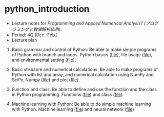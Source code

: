 # python_introduction
* Lecture notes for *Programming and Applied Numerical Analysis? (プログラミングと数値解析応用)*.
* Period: 4Q (Dec.-Feb.)
* Lecture plan

1. Basic grammar and control of Python: Be able to make simple programs of Python with branch and loops.
Python basics ([file](./python_basic.md)), file usage ([file](./file.md)), and environmental setting ([file](./google_colab.md)).

2. Basic structure and numerical calculations: Be able to make programs of Python with list and array, and numerical calculation using NumPy and SciPy.
Numpy ([file](./numpy.md)) and plot ([file](./plot.md)).

3. Function and class: Be able to define and use the function and the class in Python programming.
Functions ([file](./function.md)) and class ([file](./class.md)).

4. Machine learning with Python: Be able to do simple machine learning with Python.
Machine learning ([file](./machine_learning.md)) and neural network ([file](./neural_network.md))
